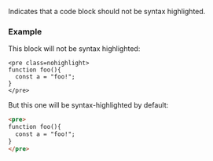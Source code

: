 Indicates that a code block should not be syntax highlighted. 

### Example
This block will not be syntax highlighted:
```
<pre class=nohighlight>
function foo(){
  const a = "foo!";
}
</pre> 
```

But this one will be syntax-highlighted by default:
```HTML
<pre>
function foo(){
  const a = "foo!";
}
</pre> 
```

